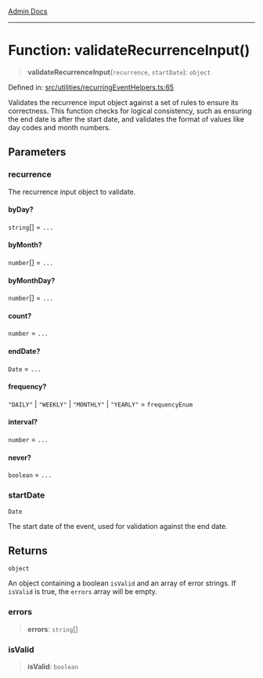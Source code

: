 [Admin Docs](/)

***

# Function: validateRecurrenceInput()

> **validateRecurrenceInput**(`recurrence`, `startDate`): `object`

Defined in: [src/utilities/recurringEventHelpers.ts:65](https://github.com/gautam-divyanshu/talawa-api/blob/1d38acecd3e456f869683fb8dca035a5e42010d5/src/utilities/recurringEventHelpers.ts#L65)

Validates the recurrence input object against a set of rules to ensure its correctness.
This function checks for logical consistency, such as ensuring the end date is after the
start date, and validates the format of values like day codes and month numbers.

## Parameters

### recurrence

The recurrence input object to validate.

#### byDay?

`string`[] = `...`

#### byMonth?

`number`[] = `...`

#### byMonthDay?

`number`[] = `...`

#### count?

`number` = `...`

#### endDate?

`Date` = `...`

#### frequency?

`"DAILY"` \| `"WEEKLY"` \| `"MONTHLY"` \| `"YEARLY"` = `frequencyEnum`

#### interval?

`number` = `...`

#### never?

`boolean` = `...`

### startDate

`Date`

The start date of the event, used for validation against the end date.

## Returns

`object`

An object containing a boolean `isValid` and an array of error strings.
         If `isValid` is true, the `errors` array will be empty.

### errors

> **errors**: `string`[]

### isValid

> **isValid**: `boolean`
